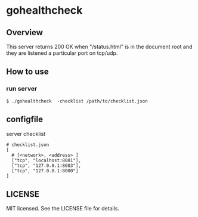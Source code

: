 # gohealthcheck

## Overview

This server returns 200 OK when "/status.html" is in the document root and they are listened a particular port on tcp/udp.

## How to use

### run server

```
$ ./gohealthcheck  -checklist /path/to/checklist.json
```

## configfile

server checklist

```
# checklist.json
[
  # [<network>, <address> ]
  ["tcp", "localhost:8081"],
  ["tcp", "127.0.0.1:8083"],
  ["tcp", "127.0.0.1:8000"]
]
```

## LICENSE

MIT licensed. See the LICENSE file for details.
